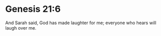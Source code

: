 # Genesis 21:6

And Sarah said, God has made laughter for me; everyone who hears will laugh over me.
